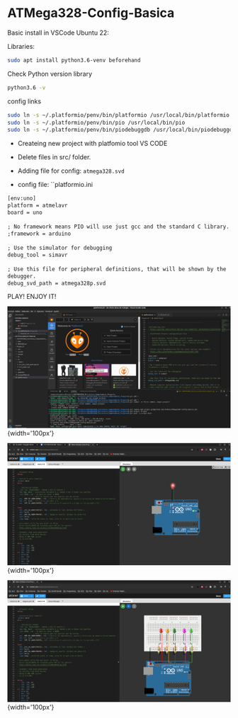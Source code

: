 # ATMega328-Config-Basica

Basic install in VSCode Ubuntu 22:

Libraries:
```bash
sudo apt install python3.6-venv beforehand
```

Check Python version library
```bash
python3.6 -v
```

config links
```bash
sudo ln -s ~/.platformio/penv/bin/platformio /usr/local/bin/platformio
sudo ln -s ~/.platformio/penv/bin/pio /usr/local/bin/pio
sudo ln -s ~/.platformio/penv/bin/piodebuggdb /usr/local/bin/piodebuggdb
```

- Createing new project with platfomio tool VS CODE

- Delete files in src/ folder.

- Adding file for config: `atmega328.svd`

- config file: ``platformio.ini
```
[env:uno]
platform = atmelavr
board = uno

; No framework means PIO will use just gcc and the standard C library.
;framework = arduino

; Use the simulator for debugging
debug_tool = simavr

; Use this file for peripheral definitions, that will be shown by the debugger.
debug_svd_path = atmega328p.svd
```

PLAY! ENJOY IT!

![](https://github.com/AleRui/ATMega328P-Config-Basica/blob/main/imas/Captura%20desde%202024-06-14%2018-04-34.png){width='100px'}

![](https://github.com/AleRui/ATMega328P-Config-Basica/blob/main/imas/Captura%20desde%202024-06-14%2018-20-41.png){width='100px'}

![](https://github.com/AleRui/ATMega328P-Config-Basica/blob/main/imas/Captura%20desde%202024-06-14%2018-49-37.png){width='100px'}